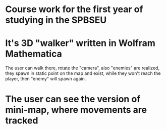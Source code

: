 # Course work for the first year of studying in the SPBSEU
# It's 3D "walker" written in Wolfram Mathematica 
The user can walk there, rotate the "camera", also "enemies" are realized, they spawn in static point on the map and exist, while they won't reach the player, then "enemy" will spawn again.
# The user can see the version of mini-map, where movements are tracked
